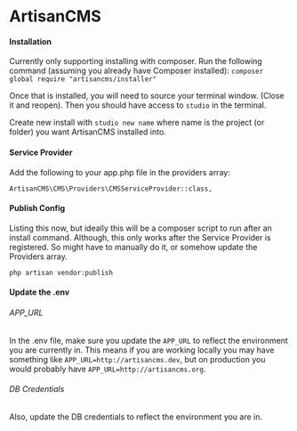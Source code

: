 # ArtisanCMS

#### Installation

Currently only supporting installing with composer. Run the following command (assuming you already have Composer installed):
`composer global require "artisancms/installer"`

Once that is installed, you will need to source your terminal window. (Close it and reopen). Then you should have access to `studio` in the terminal.

Create new install with `studio new name` where name is the project (or folder) you want ArtisanCMS installed into.

#### Service Provider

Add the following to your app.php file in the providers array:

`ArtisanCMS\CMS\Providers\CMSServiceProvider::class,`

#### Publish Config

Listing this now, but ideally this will be a composer script to run after an install command. Although, this only works after the Service Provider is registered. So might have to manually do it, or somehow update the Providers array.

`php artisan vendor:publish`

#### Update the .env

###### APP_URL

In the .env file, make sure you update the `APP_URL` to reflect the environment you are currently in. This means if you are working locally you may have something like `APP_URL=http://artisancms.dev`, but on production you would probably have `APP_URL=http://artisancms.org`.

###### DB Credentials

Also, update the DB credentials to reflect the environment you are in.
